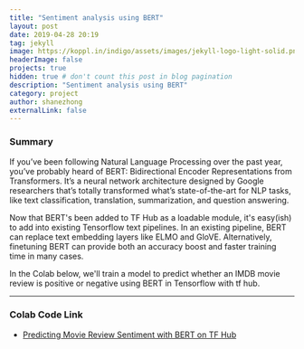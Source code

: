 ```yaml
---
title: "Sentiment analysis using BERT"
layout: post
date: 2019-04-28 20:19
tag: jekyll
image: https://koppl.in/indigo/assets/images/jekyll-logo-light-solid.png
headerImage: false
projects: true
hidden: true # don't count this post in blog pagination
description: "Sentiment analysis using BERT"
category: project
author: shanezhong
externalLink: false
---
```


### Summary
If you’ve been following Natural Language Processing over the past year, you’ve probably heard of BERT: 
Bidirectional Encoder Representations from Transformers. It’s a neural network architecture designed 
by Google researchers that’s totally transformed what’s state-of-the-art for NLP tasks, 
like text classification, translation, summarization, and question answering.

Now that BERT's been added to TF Hub as a loadable module, it's easy(ish) to add into existing 
Tensorflow text pipelines. In an existing pipeline, BERT can replace text embedding layers like ELMO 
and GloVE. Alternatively, finetuning BERT can provide both an accuracy boost and faster training time in many cases.

In the Colab below, we'll train a model to predict whether an IMDB movie review is positive 
or negative using BERT in Tensorflow with tf hub.

---
### Colab Code Link
* [Predicting Movie Review Sentiment with BERT on TF Hub](https://colab.research.google.com/drive/1mD-Tt7mpHMoaBEMhgJeEGyXKPmE5eBWZ)
